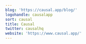 ```yaml
---
blog: 'https://causal.app/blog/'
logohandle: causalapp
sort: causal
title: Causal
twitter: causalhq
website: 'https://www.causal.app/'
---
```

